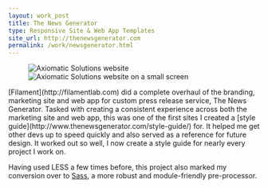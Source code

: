 ```yaml
---
layout: work_post
title: The News Generator
type: Responsive Site & Web App Templates
site_url: http://thenewsgenerator.com
permalink: /work/newsgenerator.html
---
```

<figure class="responsive-site">
    <img src="{% asset_path work/newsgenerator-full.png %}" alt="Axiomatic Solutions website" class="site-full"/>
    <img src="{% asset_path work/newsgenerator-mobile.png %}" alt="Axiomatic Solutions website on a small screen" class="site-mobile"/>
</figure>
[Filament](http://filamentlab.com) did a complete overhaul of the branding, marketing site and web app for custom press release service, The News Generator. Tasked with creating a consistent experience across both the marketing site and web app, this was one of the first sites I created a [style guide](http://www.thenewsgenerator.com/style-guide/) for. It helped me get other devs up to speed quickly and also served as a reference for future design. It worked out so well, I now create a style guide for nearly every project I work on. 

Having used LESS a few times before, this project also marked my conversion over to [Sass](http://sasslang.org), a more robust and module-friendly pre-processor.